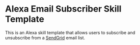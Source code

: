 # Alexa Email Subscriber Skill Template

This is an Alexa skill template that allows users to subscribe and unsubscribe from a [SendGrid](https://sendgrid.com) email list.